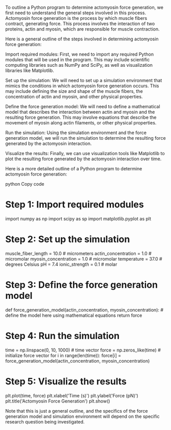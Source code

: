 To outline a Python program to determine actomyosin force generation, we first need to understand the general steps involved in this process. Actomyosin force generation is the process by which muscle fibers contract, generating force. This process involves the interaction of two proteins, actin and myosin, which are responsible for muscle contraction.

Here is a general outline of the steps involved in determining actomyosin force generation:

Import required modules: First, we need to import any required Python modules that will be used in the program. This may include scientific computing libraries such as NumPy and SciPy, as well as visualization libraries like Matplotlib.

Set up the simulation: We will need to set up a simulation environment that mimics the conditions in which actomyosin force generation occurs. This may include defining the size and shape of the muscle fibers, the concentration of actin and myosin, and other physical properties.

Define the force generation model: We will need to define a mathematical model that describes the interaction between actin and myosin and the resulting force generation. This may involve equations that describe the movement of myosin along actin filaments, or other physical properties.

Run the simulation: Using the simulation environment and the force generation model, we will run the simulation to determine the resulting force generated by the actomyosin interaction.

Visualize the results: Finally, we can use visualization tools like Matplotlib to plot the resulting force generated by the actomyosin interaction over time.

Here is a more detailed outline of a Python program to determine actomyosin force generation:

python
Copy code
# Step 1: Import required modules
import numpy as np
import scipy as sp
import matplotlib.pyplot as plt

# Step 2: Set up the simulation
muscle_fiber_length = 10.0 # micrometers
actin_concentration = 1.0 # micromolar
myosin_concentration = 1.0 # micromolar
temperature = 37.0 # degrees Celsius
pH = 7.4
ionic_strength = 0.1 # molar

# Step 3: Define the force generation model
def force_generation_model(actin_concentration, myosin_concentration):
    # define the model here using mathematical equations
    return force

# Step 4: Run the simulation
time = np.linspace(0, 10, 1000) # time vector
force = np.zeros_like(time) # initialize force vector
for i in range(len(time)):
    force[i] = force_generation_model(actin_concentration, myosin_concentration)

# Step 5: Visualize the results
plt.plot(time, force)
plt.xlabel('Time (s)')
plt.ylabel('Force (pN)')
plt.title('Actomyosin Force Generation')
plt.show()

Note that this is just a general outline, and the specifics of the force generation model and simulation environment will depend on the specific research question being investigated.